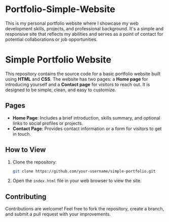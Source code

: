 # Portfolio-Simple-Website
This is my personal portfolio website where I showcase my web development skills, projects, and professional background. It's a simple and responsive site that reflects my abilities and serves as a point of contact for potential collaborations or job opportunities.
# Simple Portfolio Website

This repository contains the source code for a basic portfolio website built using **HTML** and **CSS**. The website has two pages: a **Home page** for introducing yourself and a **Contact page** for visitors to reach out. It is designed to be simple, clean, and easy to customize.

## Pages

- **Home Page**: Includes a brief introduction, skills summary, and optional links to social profiles or projects.
- **Contact Page**: Provides contact information or a form for visitors to get in touch.

## How to View

1. Clone the repository:
   ```bash
   git clone https://github.com/your-username/simple-portfolio.git
   ```
2. Open the `index.html` file in your web browser to view the site.

## Contributing

Contributions are welcome! Feel free to fork the repository, create a branch, and submit a pull request with your improvements.



